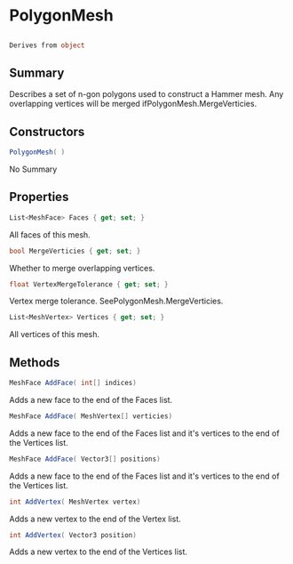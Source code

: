 # PolygonMesh

## 
```c#
Derives from object
```

## Summary

Describes a set of n-gon polygons used to construct a Hammer mesh.
Any overlapping vertices will be merged ifPolygonMesh.MergeVerticies.
## Constructors

```c#
PolygonMesh( ) 
```
No Summary
## Properties

```c#
List<MeshFace> Faces { get; set; } 
```
All faces of this mesh.
```c#
bool MergeVerticies { get; set; } 
```
Whether to merge overlapping vertices.
```c#
float VertexMergeTolerance { get; set; } 
```
Vertex merge tolerance. SeePolygonMesh.MergeVerticies.
```c#
List<MeshVertex> Vertices { get; set; } 
```
All vertices of this mesh.
## Methods

```c#
MeshFace AddFace( int[] indices) 
```
Adds a new face to the end of the Faces list.
```c#
MeshFace AddFace( MeshVertex[] verticies) 
```
Adds a new face to the end of the Faces list and it's vertices to the end of the Vertices list.
```c#
MeshFace AddFace( Vector3[] positions) 
```
Adds a new face to the end of the Faces list and it's vertices to the end of the Vertices list.
```c#
int AddVertex( MeshVertex vertex) 
```
Adds a new vertex to the end of the Vertex list.
```c#
int AddVertex( Vector3 position) 
```
Adds a new vertex to the end of the Vertices list.
